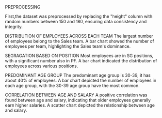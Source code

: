 PREPROCESSING

First,the dataset was preprocessed by replacing the "height" column with random numbers between 150 and 180, ensuring data consistency and integrity.

DISTRIBUTION OF EMPLOYEES ACROSS EACH TEAM
The largest number of employees belong to the Sales team.
 A bar chart showed the number of employees per team, highlighting the Sales team's dominance.

SEGRAGATION BASED ON POSITION
Most employees are in SG positions, with a significant number also in PF.
A bar chart indicated the distribution of employees across various positions.

PREDOMINANT AGE GROUP
 The predominant age group is 30-39, it has about 40% of employees.
A bar chart depicted the number of employees in each age group, with the 30-39 age group have the most common.

CORRELATION BETWEEN AGE AND SALARY
A positive correlation was found between age and salary, indicating that older employees generally earn higher salaries.
A scatter chart depicted the relationship between age and salary.
